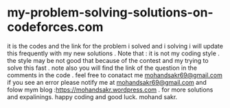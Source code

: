 # my-problem-solving-solutions-on-codeforces.com
it is the codes and the link for the problem i solved and i solving i will update this frequently with my new solutions . Note that : it is not my coding style . the style may be not good that because of the contest and my trying to solve this fast . note also you will find the link of the question in the comments in the code . 
feel free to conatact me mohandsakr69@gmail.com 
if you see an error please notify me at mohandsakr69@gmail.com 
and folow mym blog :https://mohandsakr.wordpress.com . for more solutions and expalinings.
happy coding and good luck. mohand sakr.
